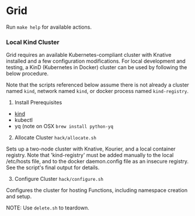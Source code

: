 # Grid

Run `make help` for available actions.

### Local Kind Cluster

Grid requires an available Kubernetes-compliant cluster with Knative installed and a few configuration modifications.  For local development and testing, a KinD (Kubernetes in Docker) cluster can be used by following the below procedure.

Note that the scripts referenced below assume there is not already a cluster named `kind`, network named `kind`, or docker process named `kind-registry`.

1.  Install Prerequisites
- [kind](https://kind.sigs.k8s.io/docs/user/quick-start/#installation)
- kubectl
- yq (note on OSX `brew install python-yq`

2.  Allocate Cluster
`hack/allocate.sh`

Sets up a two-node cluster with Knative, Kourier, and a local container registry.
Note that 'kind-registry' must be added manually to the local /etc/hosts file,
and to the docker daemon.config file as an insecure registry.  See the script's
final output for details.

3.  Configure Cluster
`hack/configure.sh`

Configures the cluster for hosting Functions, including namespace creation and setup.

NOTE: Use `delete.sh` to teardown.




